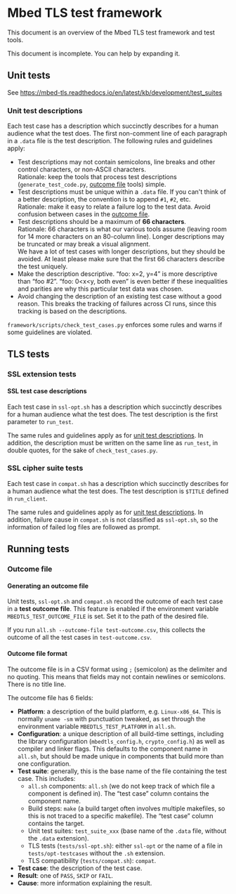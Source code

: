 # Mbed TLS test framework

This document is an overview of the Mbed TLS test framework and test tools.

This document is incomplete. You can help by expanding it.

## Unit tests

See <https://mbed-tls.readthedocs.io/en/latest/kb/development/test_suites>

### Unit test descriptions

Each test case has a description which succinctly describes for a human audience what the test does. The first non-comment line of each paragraph in a `.data` file is the test description. The following rules and guidelines apply:

* Test descriptions may not contain semicolons, line breaks and other control characters, or non-ASCII characters. <br>
  Rationale: keep the tools that process test descriptions (`generate_test_code.py`, [outcome file](#outcome-file) tools) simple.
* Test descriptions must be unique within a `.data` file. If you can't think of a better description, the convention is to append `#1`, `#2`, etc. <br>
  Rationale: make it easy to relate a failure log to the test data. Avoid confusion between cases in the [outcome file](#outcome-file).
* Test descriptions should be a maximum of **66 characters**. <br>
  Rationale: 66 characters is what our various tools assume (leaving room for 14 more characters on an 80-column line). Longer descriptions may be truncated or may break a visual alignment. <br>
  We have a lot of test cases with longer descriptions, but they should be avoided. At least please make sure that the first 66 characters describe the test uniquely.
* Make the description descriptive. “foo: x=2, y=4” is more descriptive than “foo #2”. “foo: 0<x<y, both even” is even better if these inequalities and parities are why this particular test data was chosen.
* Avoid changing the description of an existing test case without a good reason. This breaks the tracking of failures across CI runs, since this tracking is based on the descriptions.

`framework/scripts/check_test_cases.py` enforces some rules and warns if some guidelines are violated.

## TLS tests

### SSL extension tests

#### SSL test case descriptions

Each test case in `ssl-opt.sh` has a description which succinctly describes for a human audience what the test does. The test description is the first parameter to `run_test`.

The same rules and guidelines apply as for [unit test descriptions](#unit-test-descriptions). In addition, the description must be written on the same line as `run_test`, in double quotes, for the sake of `check_test_cases.py`.

### SSL cipher suite tests

Each test case in `compat.sh` has a description which succinctly describes for a human audience what the test does. The test description is `$TITLE` defined in `run_client`.

The same rules and guidelines apply as for [unit test descriptions](#unit-test-descriptions). In addition, failure cause in `compat.sh` is not classified as `ssl-opt.sh`, so the information of failed log files are followed as prompt.

## Running tests

### Outcome file

#### Generating an outcome file

Unit tests, `ssl-opt.sh` and `compat.sh` record the outcome of each test case in a **test outcome file**. This feature is enabled if the environment variable `MBEDTLS_TEST_OUTCOME_FILE` is set. Set it to the path of the desired file.

If you run `all.sh --outcome-file test-outcome.csv`, this collects the outcome of all the test cases in `test-outcome.csv`.

#### Outcome file format

The outcome file is in a CSV format using `;` (semicolon) as the delimiter and no quoting. This means that fields may not contain newlines or semicolons. There is no title line.

The outcome file has 6 fields:

* **Platform**: a description of the build platform, e.g. `Linux-x86_64`. This is normally `uname -sm` with punctuation tweaked, as set through the environment variable `MBEDTLS_TEST_PLATFORM` in `all.sh`.
* **Configuration**: a unique description of all build-time settings, including the library configuration (`mbedtls_config.h`, `crypto_config.h`) as well as compiler and linker flags. This defaults to the component name in `all.sh`, but should be made unique in components that build more than one configuration.
* **Test suite**: generally, this is the base name of the file containing the test case. This includes:
    * `all.sh` components: `all.sh` (we do not keep track of which file a component is defined in). The “test case” column contains the component name.
    * Build steps: `make` (a build target often involves multiple makefiles, so this is not traced to a specific makefile). The “test case” column contains the target.
    * Unit test suites: `test_suite_xxx` (base name of the `.data` file, without the `.data` extension).
    * TLS tests (`tests/ssl-opt.sh`): either `ssl-opt` or the name of a file in `tests/opt-testcases` without the `.sh` extension.
    * TLS compatibility (`tests/compat.sh`): `compat`.
* **Test case**: the description of the test case.
* **Result**: one of `PASS`, `SKIP` or `FAIL`.
* **Cause**: more information explaining the result.
